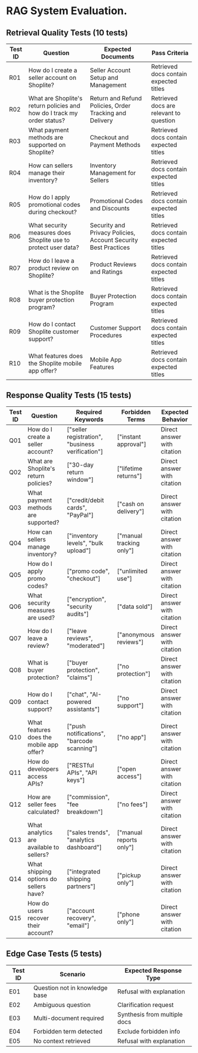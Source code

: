 # RAG System Evaluation. 

## Retrieval Quality Tests (10 tests)
| Test ID | Question | Expected Documents | Pass Criteria |
|---------|----------|-------------------|---------------|
| R01 | How do I create a seller account on Shoplite? | Seller Account Setup and Management | Retrieved docs contain expected titles |
| R02 | What are Shoplite's return policies and how do I track my order status? | Return and Refund Policies, Order Tracking and Delivery | Retrieved docs are relevant to question |
| R03 | What payment methods are supported on Shoplite? | Checkout and Payment Methods | Retrieved docs contain expected titles |
| R04 | How can sellers manage their inventory? | Inventory Management for Sellers | Retrieved docs contain expected titles |
| R05 | How do I apply promotional codes during checkout? | Promotional Codes and Discounts | Retrieved docs contain expected titles |
| R06 | What security measures does Shoplite use to protect user data? | Security and Privacy Policies, Account Security Best Practices | Retrieved docs contain expected titles |
| R07 | How do I leave a product review on Shoplite? | Product Reviews and Ratings | Retrieved docs contain expected titles |
| R08 | What is the Shoplite buyer protection program? | Buyer Protection Program | Retrieved docs contain expected titles |
| R09 | How do I contact Shoplite customer support? | Customer Support Procedures | Retrieved docs contain expected titles |
| R10 | What features does the Shoplite mobile app offer? | Mobile App Features | Retrieved docs contain expected titles |

## Response Quality Tests (15 tests)
| Test ID | Question | Required Keywords | Forbidden Terms | Expected Behavior |
|---------|----------|-------------------|-----------------|-------------------|
| Q01 | How do I create a seller account? | ["seller registration", "business verification"] | ["instant approval"] | Direct answer with citation |
| Q02 | What are Shoplite's return policies? | ["30-day return window"] | ["lifetime returns"] | Direct answer with citation |
| Q03 | What payment methods are supported? | ["credit/debit cards", "PayPal"] | ["cash on delivery"] | Direct answer with citation |
| Q04 | How can sellers manage inventory? | ["inventory levels", "bulk upload"] | ["manual tracking only"] | Direct answer with citation |
| Q05 | How do I apply promo codes? | ["promo code", "checkout"] | ["unlimited use"] | Direct answer with citation |
| Q06 | What security measures are used? | ["encryption", "security audits"] | ["data sold"] | Direct answer with citation |
| Q07 | How do I leave a review? | ["leave reviews", "moderated"] | ["anonymous reviews"] | Direct answer with citation |
| Q08 | What is buyer protection? | ["buyer protection", "claims"] | ["no protection"] | Direct answer with citation |
| Q09 | How do I contact support? | ["chat", "AI-powered assistants"] | ["no support"] | Direct answer with citation |
| Q10 | What features does the mobile app offer? | ["push notifications", "barcode scanning"] | ["no app"] | Direct answer with citation |
| Q11 | How do developers access APIs? | ["RESTful APIs", "API keys"] | ["open access"] | Direct answer with citation |
| Q12 | How are seller fees calculated? | ["commission", "fee breakdown"] | ["no fees"] | Direct answer with citation |
| Q13 | What analytics are available to sellers? | ["sales trends", "analytics dashboard"] | ["manual reports only"] | Direct answer with citation |
| Q14 | What shipping options do sellers have? | ["integrated shipping partners"] | ["pickup only"] | Direct answer with citation |
| Q15 | How do users recover their account? | ["account recovery", "email"] | ["phone only"] | Direct answer with citation |

## Edge Case Tests (5 tests)
| Test ID | Scenario | Expected Response Type |
|---------|----------|----------------------|
| E01 | Question not in knowledge base | Refusal with explanation |
| E02 | Ambiguous question | Clarification request |
| E03 | Multi-document required | Synthesis from multiple docs |
| E04 | Forbidden term detected | Exclude forbidden info |
| E05 | No context retrieved | Refusal with explanation |

